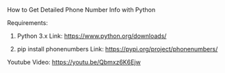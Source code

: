 How to Get Detailed Phone Number Info with Python

Requirements:

1. Python 3.x
   Link: https://www.python.org/downloads/

3. pip install phonenumbers
   Link: https://pypi.org/project/phonenumbers/

Youtube Video: https://youtu.be/Qbmxz6K6Ejw

